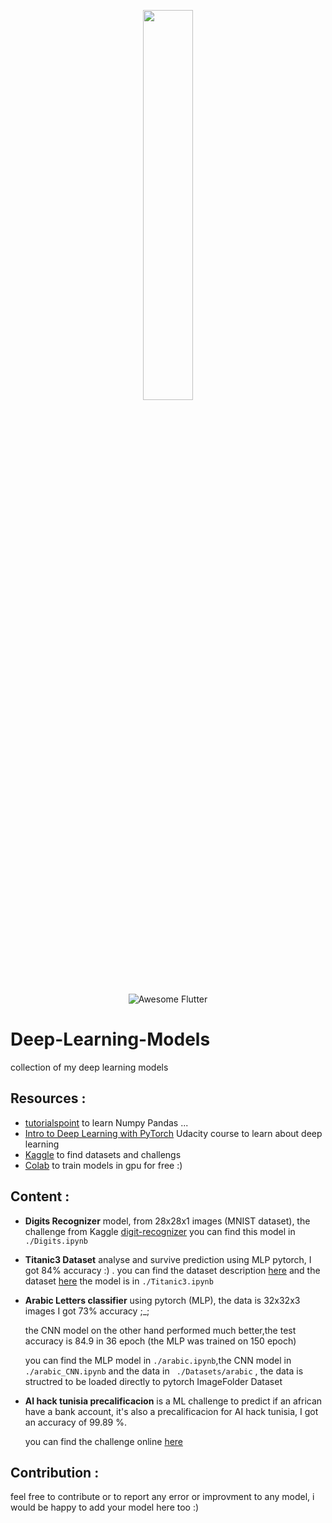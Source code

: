 <p align="center"><img width="40%" src="https://github.com/yunjey/pytorch-tutorial/blob/master/logo/pytorch_logo_2018.svg" /></p>
<p align="center"><img alt="Awesome Flutter" src="https://img.shields.io/badge/contributions-welcome-brightgreen.svg?style=flat" /></p>

# Deep-Learning-Models
 collection of my deep learning  models
## Resources :
* [tutorialspoint](https://www.tutorialspoint.com/) to learn Numpy Pandas ...
* [Intro to Deep Learning with PyTorch](https://classroom.udacity.com/courses/ud188) Udacity course to learn about deep learning
* [Kaggle](https://www.kaggle.com) to find datasets and challengs
* [Colab](https://colab.research.google.com) to train models in gpu for free :)
## Content :

* **Digits Recognizer** model, from 28x28x1 images (MNIST dataset), the challenge from Kaggle [digit-recognizer](https://www.kaggle.com/c/digit-recognizer)
  you can find this model in ``` ./Digits.ipynb ```
* **Titanic3 Dataset** analyse and survive prediction using MLP pytorch, I got 84% accuracy :)  .
  you can find the dataset description [here](http://campus.lakeforest.edu/frank/FILES/MLFfiles/Bio150/Titanic/TitanicMETA.pdf)
  and the dataset [here](http://biostat.mc.vanderbilt.edu/wiki/pub/Main/DataSets/titanic3.xls)
  the model is in ``` ./Titanic3.ipynb ```
  
* **Arabic Letters classifier** using pytorch (MLP), the data is 32x32x3 images
  I got 73% accuracy ;_;
  
  the CNN model on the other hand performed much better,the test accuracy is 84.9 in 36 epoch (the MLP was trained on 150 epoch)
  
  you can find the MLP model in ``` ./arabic.ipynb ```,the CNN model in ``` ./arabic_CNN.ipynb ``` and the data in ``` ./Datasets/arabic``` , the data is structred to be loaded directly   to pytorch ImageFolder Dataset
  
* **AI hack tunisia precalificacion** is a ML challenge to predict if an african have a bank account, it's also a precalificacion for AI hack tunisia,
 I got an accuracy of 99.89 %. 
 
   you can find the challenge online [here](http://zindi.africa/competitions/financial-inclusion-in-africa) 

## Contribution :
feel free to contribute or to report any error or improvment to any model, i would be happy to add your model here too :)
